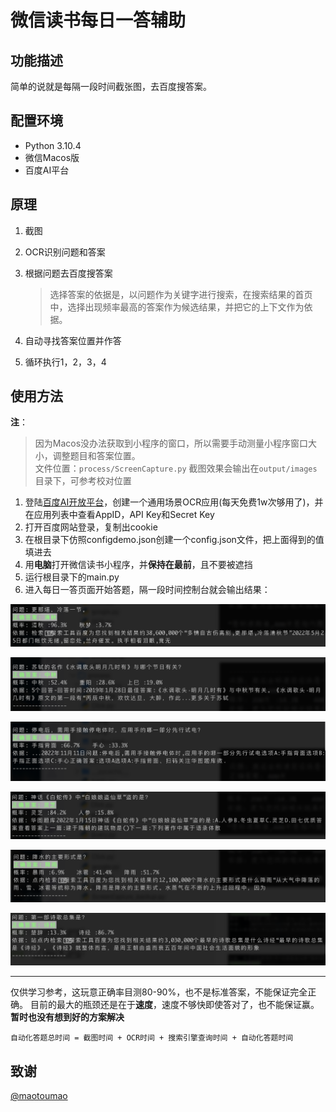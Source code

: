 # 微信读书每日一答辅助

## 功能描述
简单的说就是每隔一段时间截张图，去百度搜答案。

## 配置环境
- Python 3.10.4
- 微信Macos版  
- 百度AI平台

## 原理
1. 截图
2. OCR识别问题和答案
3. 根据问题去百度搜答案
   
    > 选择答案的依据是，以问题作为关键字进行搜索，在搜索结果的首页中，选择出现频率最高的答案作为候选结果，并把它的上下文作为依据。
4. 自动寻找答案位置并作答
5. 循环执行1，2，3，4

## 使用方法

**注**：
> 因为Macos没办法获取到小程序的窗口，所以需要手动测量小程序窗口大小，调整题目和答案位置。  
> 文件位置：`process/ScreenCapture.py`
> 截图效果会输出在`output/images`目录下，可参考校对位置


1. 登陆[百度AI开放平台](https://console.bce.baidu.com/ai/#/ai/ocr/app/list)，创建一个通用场景OCR应用(每天免费1w次够用了)，并在应用列表中查看AppID，API Key和Secret Key
2. 打开百度网站登录，复制出cookie
2. 在根目录下仿照configdemo.json创建一个config.json文件，把上面得到的值填进去
3. 用**电脑**打开微信读书小程序，并**保持在最前**，且不要被遮挡
4. 运行根目录下的main.py
5. 进入每日一答页面开始答题，隔一段时间控制台就会输出结果：

![1.png](./img/1.png)

![2.png](./img/2.png)

![3.png](./img/3.png)

![4.png](./img/4.png)

![5.png](./img/5.png)

![6.png](./img/6.png)

---

仅供学习参考，这玩意正确率目测80-90%，也不是标准答案，不能保证完全正确。
目前的最大的瓶颈还是在于**速度**，速度不够快即使答对了，也不能保证赢。**暂时也没有想到好的方案解决**
```text
自动化答题总时间 = 截图时间 + OCR时间 + 搜索引擎查询时间 + 自动化答题时间
```

## 致谢
[@maotoumao](https://github.com/maotoumao)